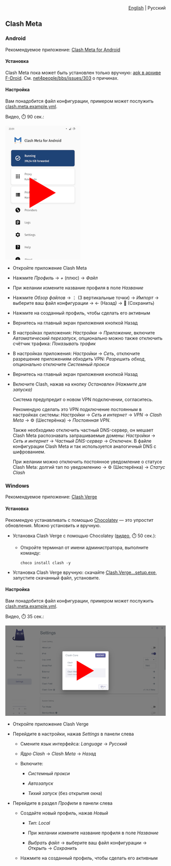 <p align="right"><a href="README.md">English</a> | Русский</p>

## Clash Meta

### Android

Рекомендуемое приложение: [Clash Meta for Android](https://github.com/MetaCubeX/ClashMetaForAndroid)


#### Установка

<!--
Рекомендую устанавливать с помощью [F-Droid](https://f-droid.org) / [Neo Store](https://f-droid.org/packages/com.machiav3lli.fdroid) — это упростит обновления. Можно установить и вручную.

- [Clash Meta для установки с помощью F-Droid / Neo Store](https://f-droid.org/packages/com.github.metacubex.clash.meta)
- [Clash Meta для установки вручную](https://fossdroid.com/a/clashmetaforandroid.apk)
-->

Clash Meta пока может быть установлен только вручную: [apk в архиве F-Droid](https://f-droid.org/archive/com.github.metacubex.clash.meta_208010.apk). См. [net4people/bbs/issues/303](https://github.com/net4people/bbs/issues/303) о причинах.

#### Настройка

Вам понадобится файл конфигурации, примером может послужить [clash.meta.example.yml](clash.meta.example.yml).

Видео, ⏱️ 90 сек.:

[![image](../../misc/clash-meta-android-video-preview.webp)](https://youtu.be/VVmbiWdpNOA)


- Откройте приложение Clash Meta

- Нажмите *Профиль* → *+* (плюс) → *Файл*

- При желании измените название профиля в поле *Название*

- Нажмите *Обзор файлов* → ⋮ (3 вертикальные точки) → *Импорт* → выберите ваш файл конфигурации → ← (Назад) → 💾 (Сохранить)

- Нажмите на созданный профиль, чтобы сделать его активным

- Вернитесь на главный экран приложения кнопкой Назад

- В настройках приложения: *Настройки* → *Приложение*, включите *Автоматический перезапуск*, опционально можно также отключить счётчик трафика: *Показывать трафик*

- В настройках приложения: *Настройки* → *Сеть*, отключите разрешение приложениям обходить VPN: *Разрешить обход*, опционально отключите *Системный прокси*

- Вернитесь на главный экран приложения кнопкой Назад

- Включите Clash, нажав на кнопку *Остановлен (Нажмите для запуска)*

  Система предупредит о новом VPN подключении, согласитесь.

  Рекомендую сделать это VPN подключение постоянным в настройках системы: *Настройки* → *Сеть и интернет* → *VPN* → *Clash Meta* → ⚙ (Шестерёнка) → *Постоянная VPN*.

  Также необходимо отключить частный DNS-сервер, он мешает Clash Meta распознавать запрашиваемые домены: *Настройки* → *Сеть и интернет* → *Частный DNS-сервер* → *Отключен*. В файле конфигурации Clash Meta и так используется аналогичный DNS с шифрованием.

  При желании можно отключить постоянное уведомление о статусе Clash Meta: долгий тап по уведомлению → ⚙ (Шестерёнка) → *Статус Clash*


### Windows

Рекомендуемое приложение: [Clash Verge](https://github.com/zzzgydi/clash-verge)


#### Установка

Рекомендую устанавливать с помощью [Chocolatey](https://youtu.be/PgOn4WEDhz0) — это упростит обновления. Можно установить и вручную.

- Установка Clash Verge с помощью Chocolatey ([видео](https://youtu.be/Tt87QCcaNLM), ⏱️ 50 сек.):

  - Откройте терминал от имени администратора, выполните команду:

    ```pwsh
    choco install clash -y
    ```

- Установка Clash Verge вручную: скачайте [Clash.Verge...setup.exe](https://github.com/zzzgydi/clash-verge/releases/latest), запустите скачанный файл, установите.


#### Настройка

Вам понадобится файл конфигурации, примером может послужить [clash.meta.example.yml](clash.meta.example.yml).

Видео, ⏱️ 35 сек.:

[![image](../../misc/clash-verge-video-preview.webp)](https://youtu.be/0bvfWYXqRTQ)

- Откройте приложение Clash Verge

- Перейдите в настройки, нажав *Settings* в панели слева

  - Смените язык интерфейса: *Language* → *Русский*

  - *Ядро Clash* → *Clash Meta* → *Назад*

  - Включите:

    - *Системный прокси*

    - *Автозапуск*

    - *Тихий запуск* (без открытия окна)

- Перейдите в раздел *Профили* в панели слева

  - Создайте новый профиль, нажав *Новый*

    - *Тип*: *Local*

    - При желании измените название профиля в поле *Название*

    - *Выбрать файл* → выберите ваш файл конфигурации → *Открыть* → *Сохранить*

  - Нажмите на созданный профиль, чтобы сделать его активным
